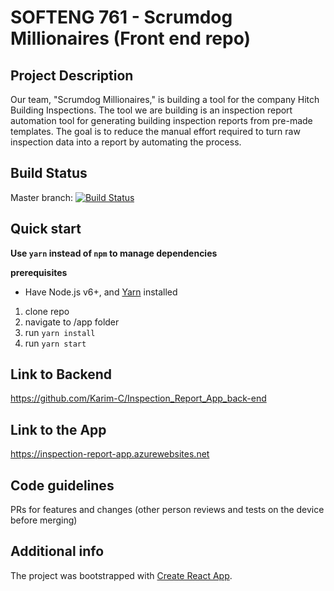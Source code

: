 # SOFTENG 761 - Scrumdog Millionaires (Front end repo)

## Project Description

Our team, "Scrumdog Millionaires," is building a tool for the company Hitch Building Inspections. The tool we are building is an inspection report automation tool for generating building inspection reports from pre-made templates. The goal is to reduce the manual effort required to turn raw inspection data into a report by automating the process.

## Build Status

Master branch: [![Build Status](https://travis-ci.com/Karim-C/Inspection_Report_App_front-end.svg?token=aUW8TwnwNhqKCHbwaCXT&branch=master)](https://travis-ci.com/Karim-C/Inspection_Report_App_front-end)

## Quick start

**Use `yarn` instead of `npm` to manage dependencies**

**prerequisites**

- Have Node.js v6+, and [Yarn](https://yarnpkg.com/en/) installed

1. clone repo
2. navigate to /app folder
3. run `yarn install`
4. run `yarn start`

## Link to Backend

https://github.com/Karim-C/Inspection_Report_App_back-end

## Link to the App

https://inspection-report-app.azurewebsites.net

## Code guidelines

PRs for features and changes (other person reviews and tests on the device before merging)

## Additional info

The project was bootstrapped with [Create React App](https://github.com/facebook/create-react-app).
